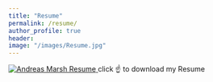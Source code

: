 ```yaml
---
title: "Resume"
permalink: /resume/
author_profile: true
header:
image: "/images/Resume.jpg"
---
```


<a href="/images/Marsh_Andreas_Resume.pdf" download="Andreas Marsh Resume">
  <img src="{{ site.url }}{{ site.baseurl }}/images/Resume.jpg" alt="Andreas Marsh Resume">
</a>
click ☝️ to download my Resume
